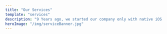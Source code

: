 ```yaml
---
title: "Our Services"
template: "services"
description: "9 Years ago, we started our company only with native iOS app development. Now we are doing both iOS and Android app development."
heroImage: "/img/serviceBanner.jpg"
---
```

